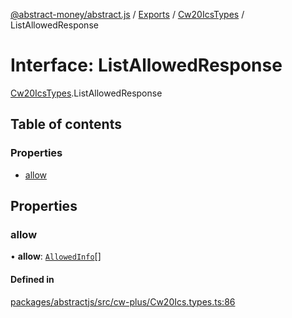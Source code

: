 [@abstract-money/abstract.js](../README.md) / [Exports](../modules.md) / [Cw20IcsTypes](../modules/Cw20IcsTypes.md) / ListAllowedResponse

# Interface: ListAllowedResponse

[Cw20IcsTypes](../modules/Cw20IcsTypes.md).ListAllowedResponse

## Table of contents

### Properties

- [allow](Cw20IcsTypes.ListAllowedResponse.md#allow)

## Properties

### allow

• **allow**: [`AllowedInfo`](Cw20IcsTypes.AllowedInfo.md)[]

#### Defined in

[packages/abstractjs/src/cw-plus/Cw20Ics.types.ts:86](https://github.com/Abstract-OS/abstract.js/blob/c46b309/packages/abstractjs/src/cw-plus/Cw20Ics.types.ts#L86)
